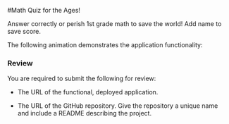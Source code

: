 #Math Quiz for the Ages!

Answer correctly or perish
1st grade math to save the world!
Add name to save score.


The following animation demonstrates the application functionality:

### Review

You are required to submit the following for review:

* The URL of the functional, deployed application.

* The URL of the GitHub repository. Give the repository a unique name and include a README describing the project.

